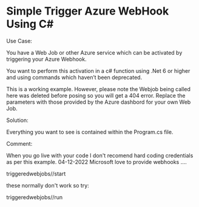 # Simple Trigger Azure WebHook Using C#

Use Case:

You have a Web Job or other Azure service which can be activated by triggering your Azure Webhook. 

You want to perform this activation in a c# function using .Net 6 or higher and using commands which haven’t been deprecated.

This is a working example. However, please note the Webjob being called here was deleted before posing so you will get a 404 error. Replace the parameters with those provided by the Azure dashbord for your own Web Job.

Solution:

Everything you want to see is contained within the Program.cs file.

Comment:

When you go live with your code I don't recomend hard coding credentials as per this example.
04-12-2022 Microsoft love to provide webhooks ....

triggeredwebjobs/<functionname>/start

these normally don't work so try:

triggeredwebjobs/<functionname>/run
